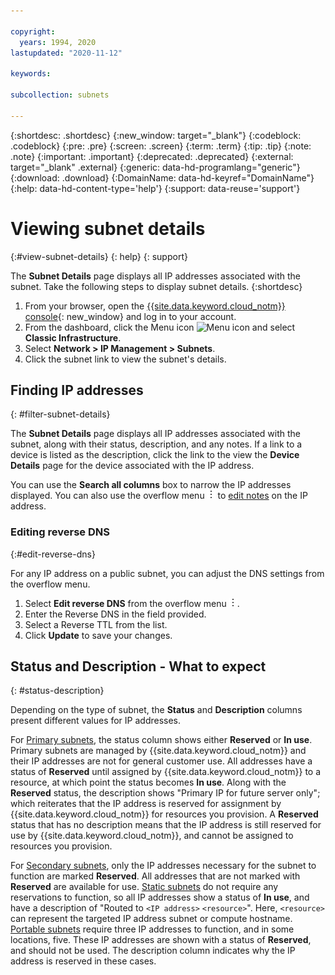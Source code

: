 ```yaml
---

copyright:
  years: 1994, 2020
lastupdated: "2020-11-12"

keywords:

subcollection: subnets

---
```


{:shortdesc: .shortdesc}
{:new_window: target="_blank"}
{:codeblock: .codeblock}
{:pre: .pre}
{:screen: .screen}
{:term: .term}
{:tip: .tip}
{:note: .note}
{:important: .important}
{:deprecated: .deprecated}
{:external: target="_blank" .external}
{:generic: data-hd-programlang="generic"}
{:download: .download}
{:DomainName: data-hd-keyref="DomainName"}
{:help: data-hd-content-type='help'}
{:support: data-reuse='support'}

# Viewing subnet details
{:#view-subnet-details}
{: help}
{: support}

The **Subnet Details** page displays all IP addresses associated with the subnet. Take the following steps to display subnet details.
{:shortdesc}

1. From your browser, open the [{{site.data.keyword.cloud_notm}} console](https://{DomainName}/){: new_window} and log in to your account.
1. From the dashboard, click the Menu icon ![Menu icon](../icons/icon_hamburger.svg) and select **Classic Infrastructure**.
1. Select **Network > IP Management > Subnets**.
1. Click the subnet link to view the subnet's details.

## Finding IP addresses
{: #filter-subnet-details}

The **Subnet Details** page displays all IP addresses associated with the subnet, along with their status, description, and any notes. If a link to a device is listed as the description, click the link to the view the **Device Details** page for the device associated with the IP address.

You can use the **Search all columns** box to narrow the IP addresses displayed. You can also use the overflow menu ![overflow menu](images/overflow.png) to [edit notes](/docs/subnets?topic=subnets-edit-notes-subnet-ip) on the IP address. 

### Editing reverse DNS
{:#edit-reverse-dns}

For any IP address on a public subnet, you can adjust the DNS settings from the overflow menu.  

1. Select **Edit reverse DNS** from the overflow menu ![overflow menu](images/overflow.png).
1. Enter the Reverse DNS in the field provided.
1. Select a Reverse TTL from the list.
1. Click **Update** to save your changes.

## Status and Description - What to expect
{: #status-description}

Depending on the type of subnet, the **Status** and **Description** columns present different values for IP addresses.

For [Primary subnets](/docs/subnets?topic=subnets-about-subnets-and-ips#primary-subnets), the status column shows either **Reserved** or **In use**. Primary subnets are managed by {{site.data.keyword.cloud_notm}} and their IP addresses are not for general customer use. All addresses have a status of **Reserved** until assigned by {{site.data.keyword.cloud_notm}} to a resource, at which point the status becomes **In use**. Along with the **Reserved** status, the description shows "Primary IP for future server only"; which reiterates that the IP address is reserved for assignment by {{site.data.keyword.cloud_notm}} for resources you provision. A **Reserved** status that has no description means that the IP address is still reserved for use by {{site.data.keyword.cloud_notm}}, and cannot be assigned to resources you provision.

For [Secondary subnets](/docs/subnets?topic=subnets-about-subnets-and-ips#secondary-subnets), only the IP addresses necessary for the subnet to function are marked **Reserved**. All addresses that are not marked with **Reserved** are available for use. [Static subnets](/docs/subnets?topic=subnets-about-subnets-and-ips#static-subnets) do not require any reservations to function, so all IP addresses show a status of **In use**, and have a description of "Routed to `<IP address>` `<resource>`". Here, `<resource>` can represent the targeted IP address subnet or compute hostname. [Portable subnets](/docs/subnets?topic=subnets-about-subnets-and-ips#portable-subnet) require three IP addresses to function, and in some locations, five. These IP addresses are shown with a status of **Reserved**, and should not be used. The description column indicates why the IP address is reserved in these cases.
